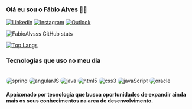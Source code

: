 ### Olá eu sou o Fábio Alves 👋🏼
[![Linkedin](    https://img.shields.io/badge/LinkedIn-0077B5?style=for-the-badge&logo=linkedin&logoColor=white)](https://www.linkedin.com/in/fabio-alves-515390155/)
[![Instagram](https://img.shields.io/badge/Instagram-E4405F?style=for-the-badge&logo=instagram&logoColor=white)](https://www.instagram.com/fabio_alvss)
[![Outlook](https://img.shields.io/badge/Microsoft_Outlook-0078D4?style=for-the-badge&logo=microsoft-outlook&logoColor=white)](mailto:fabio_alvss@outlook.com)
 

![FabioAlvsss GitHub stats](https://github-readme-stats.vercel.app/api?username=FabioAlvsss&show_icons=true&theme=tokyonight)

[![Top Langs](https://github-readme-stats.vercel.app/api/top-langs/?username=FabioAlvsss&layout=donut)](https://github.com/anuraghazra/github-readme-stats)

### Tecnologias que uso no meu dia

<div style = "display:inline_block"> </br>
<img style= "border-radius:20px; margin-top:2px" align="center" alt ="spring" src="https://img.shields.io/badge/Spring-6DB33F?style=for-the-badge&logo=spring&logoColor=white">
<img style= "border-radius:20px; margin-top:2px" align="center" alt ="angularJS" src="https://img.shields.io/badge/AngularJS-E23237?style=for-the-badge&logo=angularjs&logoColor=white">
<img  style= "border-radius:20px; margin-top:2px" align="center" alt ="java" src="https://img.shields.io/badge/Java-ED8B00?style=for-the-badge&logo=openjdk&logoColor=white">
<img style= "border-radius:20px; margin-top:2px" align="center" alt ="html5" src="https://img.shields.io/badge/HTML5-E34F26?style=for-the-badge&logo=html5&logoColor=white">
<img  style= "border-radius:20px; margin-top:2px" align="center" alt ="css3" src="https://img.shields.io/badge/CSS3-1572B6?style=for-the-badge&logo=css3&logoColor=white">
<img style= "border-radius:20px; margin-top:2px" align="center" alt ="javaScript" src="https://img.shields.io/badge/JavaScript-F7DF1E?style=for-the-badge&logo=javascript&logoColor=black">
<img  style= "border-radius:20px; margin-top:2px" align="center" alt ="oracle" src="https://img.shields.io/badge/Oracle-F80000?style=for-the-badge&logo=oracle&logoColor=black">

</div>

#### Apaixonado por tecnologia que busca oportunidades de expandir ainda mais os seus conhecimentos na area de desenvolvimento.
